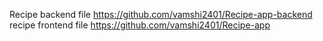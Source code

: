 Recipe backend file https://github.com/vamshi2401/Recipe-app-backend 
recipe frontend file https://github.com/vamshi2401/Recipe-app
